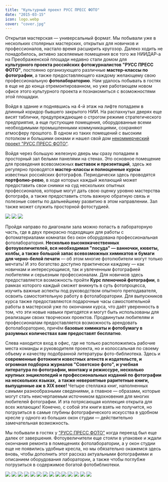 ```yaml
---
title: "Культурный проект РУСС ПРЕСС ФОТО"
date: "2015-03-15"
icon: logo.webp
cover: "cover.jpg"
---
```


Открытая мастерская — универсальный формат. Мы побывали уже в нескольких столярных мастерских, открытых для новичков и профессионалов, настало время расширить кругозор. Далеко ходить не понадобилось, активно заселяемые помещения все того же НИИДАР-а на Преображенской площади недавно стали домом для **культурного проекта российских фотожурналистов "РУСС ПРЕСС ФОТО"**, постоянно организующего различные **мастер-классы по фотографии**, а также предоставляющего каждому желающему свою профессиональную **фотолабораторию**. Нам удалось побывать в гостях в еще не до конца отремонтированном, но уже работающем новом офисе этого культурного проекта и познакомиться с возможностями этой площадки.

Войдя в здание и поднявшись на 4-й этаж на лифте попадаем в длинный коридор бывшего закрытого НИИ. На распахнутых дверях еще висят таблички, предупреждающие о строгом режиме стратегического предприятия, а еще пустующие помещения, оборудованные всеми необходимыми промышленными коммуникациями, сохраняют атмосферу прошлого. В одном из таких помещений с высоким потолком и большими окнами и нашел свой дом [некоммерческий проект "РУСС ПРЕСС ФОТО"](/workshop/archive/mipap/ "РУСС ПРЕСС ФОТО").

Войдя через большую железную дверь мы сразу попадаем в просторный зал белыми панелями на стенах. Это основное помещение для проведения всевозможных **выставок и презентаций**, здесь же регулярно проводятся **мастер-классы и полноценные курсы** известных российских фотографов. Периодически здесь проводятся **портфолио-ревю**, в ходе которых каждый желающий может предоставить свои снимки на суд нескольких опытных профессионалов, которые могут дать свою оценку уровню мастерства фотографа, а также предоставить столь важную обратную связь и полезные советы по дальнейшему развитию в этом направлении. Зал также может служить просторной фотостудией.

![](./images/hall-f.jpeg)
![](./images/hall1.jpeg)
![](./images/hall2.jpeg)

Пройдя направо по диагонали зала можно попасть в лабораторную часть, где в двух прекрасно подходящих для работы с фотоматериалами комнатах без окон оборудована профессиональная фотолаборатория. **Несколько высококачественных фотоувеличителей, вся необходимая "посуда" — ванночки, кюветы, колбы, а также большой запас всевозможных химикатов и бумаги для черно-белой печати** — об этом многие фотолюбители могут только мечтать! И это богатство доступно практически каждому — как новичкам и интересующимся, так и увлеченным фотографией любителям и серьезным профессионалам. Для новичков здесь предоставляется возможность пройти **Курс пленочной фотографии**, в рамках которого каждый сможет вникнуть в суть фотопроцесса, изучить важные аспекты под руководством опытного преподавателя, освоить самостоятельную работу в фотолаборатории. Для выпускников курса также предоставляются подарочные часы самостоятельной работы в мастерской уже по окончании курса, что даёт уверенность в том, что эти новые навыки пригодятся и могут быть использованы для реализации своих творческих проектов. Продвинутым любителям и профессионалам предоставляется возможность арендовать фотолабораторию, причём **базовые химикаты и фотобумагу в разумных количествах вам предоставят бесплатно**.

Слева находится вход в офис, где не только расположились рабочие места команды и руководителя проекта, но и колоссальная по своему объему и качеству подобранной литературы фото-библиотека. Здесь и **современные фотокниги известных агенств и издательств, и огромная подборка журналов "Советское фото", и учебная литература по фотографии, монтажу и режиссуре, несколько крупных энциклопедий и профессиональных изданий по фотографии на нескольких языках,  а также невероятные раритетные книги, выпущенные аж в XIX веке!** Четыре стеллажа книг, наполненных самыми разнообразными сведениями, а главное — образами, которые могут стать неисчерпаемым источником вдохновения для многих любителей фотографии. И эта потрясающая коллекция открыта для всех желающих! Конечно, с собой эти книги взять не получится, но погрузиться в самые глубины фотографического искусства в удобном кресле у одного из больших окон студии — действительно замечательная возможность.

Мы побывали в гостях у ["РУСС ПРЕСС ФОТО"](/workshop/archive/mipap/ "РУСС ПРЕСС ФОТО") когда переезд был еще далек от завершения. Фотоувеличители еще стояли в упаковке и ждали окончания ремонта в помещениях фотолаборатории, а у окон студии еще не появились удобные кресла, но мы обязательно окажемся здесь вновь, чтобы дополнить этот рассказ актуальными фотографиями и описанием оборудования лаборатории, а также чтобы поглубже погрузиться в содержимое богатой фотобиблиотеки.

![](./images/IMG_8972.jpeg)
![](./images/IMG_8973.jpeg)
![](./images/IMG_8975.jpeg)
![](./images/IMG_8976.jpeg)
![](./images/IMG_8977.jpeg)
![](./images/IMG_8981.jpeg)
![](./images/IMG_8982.jpeg)
![](./images/IMG_8983.jpeg)
![](./images/IMG_8984.jpeg)
![](./images/IMG_8987.jpeg)
![](./images/IMG_8988.jpeg)
![](./images/IMG_8990.jpeg)
![](./images/IMG_8991.jpeg)
![](./images/IMG_8992.jpeg)
